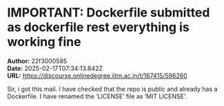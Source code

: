 # IMPORTANT: Dockerfile submitted as dockerfile rest everything is working fine

**Author:** 22f3000585  
**Date:** 2025-02-17T07:34:13.842Z  
**URL:** https://discourse.onlinedegree.iitm.ac.in/t/167415/596260


Sir, i got this mail. I have checked that the repo is public and already has a Dockerfile.
I have renamed the ‘LICENSE’ file as ‘MIT LICENSE’.
